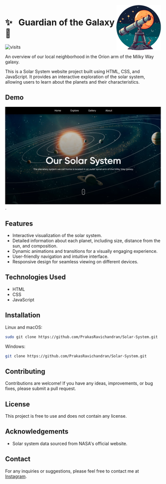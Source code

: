 <img src="https://raw.githubusercontent.com/PrakasRavichandran/PrakashRavichandran/52cf257c5756d6c4109da2c5286088fecf936249/public/images/project-logos/gardianofgalaxy.png" width="144" align="right" hspace="0" />

✨ &nbsp; Guardian of the Galaxy 🌌
====== 

![visits](https://visit-counter.vercel.app/counter.png?page=https%3A%2F%2Fgithub.com%2FPrakasRavichandran%2FSolar-System&s=40&c=00ff00&bg=00000000&no=2&ff=digi&tb=&ta=)

An overview of our local neighborhood in the Orion arm of the Milky Way galaxy.

This is a Solar System website project built using HTML, CSS, and JavaScript. It provides an interactive exploration of the solar system, allowing users to learn about the planets and their characteristics.

## Demo

![Solar System](./demo.jpeg).

## Features

- Interactive visualization of the solar system.
- Detailed information about each planet, including size, distance from the sun, and composition.
- Dynamic animations and transitions for a visually engaging experience.
- User-friendly navigation and intuitive interface.
- Responsive design for seamless viewing on different devices.

## Technologies Used

- HTML
- CSS
- JavaScript

## Installation

Linux and macOS:

```bash
sudo git clone https://github.com/PrakasRavichandran/Solar-System.git
```

Windows:

```bash
git clone https://github.com/PrakasRavichandran/Solar-System.git
```

## Contributing

Contributions are welcome! If you have any ideas, improvements, or bug fixes, please submit a pull request.

## License

This project is free to use and does not contain any license.

## Acknowledgements

- Solar system data sourced from NASA's official website.

## Contact

For any inquiries or suggestions, please feel free to contact me at [Instagram](https://www.instagram.com/prakashravichandrann).



